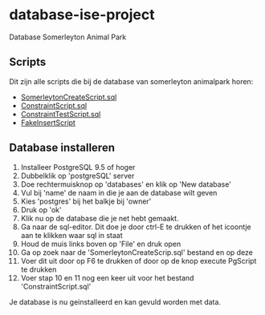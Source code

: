 # database-ise-project
Database Somerleyton Animal Park

## Scripts
Dit zijn alle scripts die bij de database van somerleyton animalpark horen:
* [SomerleytonCreateScript.sql](https://github.com/cumalikarakoc/database-ise-project/blob/master/SomerleytonCreateScript.sql)
* [ConstraintScript.sql](https://github.com/cumalikarakoc/database-ise-project/blob/master/ConstraintScript.sql)
* [ConstraintTestScript.sql](https://github.com/cumalikarakoc/database-ise-project/blob/master/ConstraintTestScript.sql)
* [FakeInsertScript](https://github.com/cumalikarakoc/database-ise-project/blob/master/FakeInsertScript.sql)

## Database installeren
1. Installeer PostgreSQL 9.5 of hoger
1. Dubbelklik op 'postgreSQL' server
1. Doe rechtermuisknop op 'databases' en klik op 'New database'
1. Vul bij 'name' de naam in die je aan de database wilt geven
1. Kies 'postgres' bij het balkje bij 'owner'
1. Druk op 'ok'
1. Klik nu op de database die je net hebt gemaakt.
1. Ga naar de sql-editor. Dit doe je door ctrl-E te drukken of het icoontje aan te klikken waar sql in staat
1. Houd de muis links boven op 'File' en druk open
1. Ga op zoek naar de 'SomerleytonCreateScrip.sql' bestand en op deze
1. Voer dit uit door op F6 te drukken of door op de knop execute PgScript te drukken
1. Voer stap 10 en 11 nog een keer uit voor het bestand 'ConstraintScript.sql'

Je database is nu geinstalleerd en kan gevuld worden met data.
